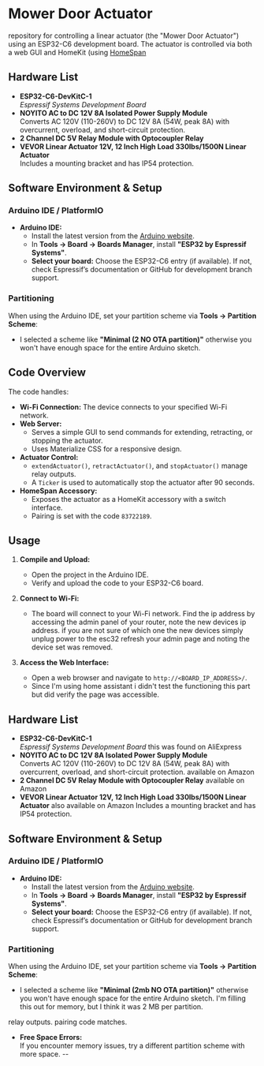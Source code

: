 # Mower Door Actuator

 repository for controlling a linear actuator (the "Mower Door Actuator") using an ESP32-C6 development board. The actuator is controlled via both a web GUI and HomeKit (using [HomeSpan](https://github.com/HomeSpan/HomeSpan)

## Hardware List

- **ESP32-C6-DevKitC-1**  
  *Espressif Systems Development Board*
- **NOYITO AC to DC 12V 8A Isolated Power Supply Module**  
  Converts AC 120V (110-260V) to DC 12V 8A (54W, peak 8A) with overcurrent, overload, and short-circuit protection.
- **2 Channel DC 5V Relay Module with Optocoupler Relay**
- **VEVOR Linear Actuator 12V, 12 Inch High Load 330lbs/1500N Linear Actuator**  
  Includes a mounting bracket and has IP54 protection.

## Software Environment & Setup

### Arduino IDE / PlatformIO

- **Arduino IDE:**  
  - Install the latest version from the [Arduino website](https://www.arduino.cc/en/software).
  - In **Tools → Board → Boards Manager**, install **"ESP32 by Espressif Systems"**.  
  - **Select your board:** Choose the ESP32-C6 entry (if available). If not, check Espressif’s documentation or GitHub for development branch support.
    
### Partitioning

When using the Arduino IDE, set your partition scheme via **Tools → Partition Scheme**:
- I selected a scheme like **"Minimal (2  NO OTA partition)"**  otherwise you won't have enough space for the entire Arduino sketch. 



## Code Overview

The code handles:
- **Wi-Fi Connection:** The device connects to your specified Wi-Fi network.
- **Web Server:**  
  - Serves a simple GUI to send commands for extending, retracting, or stopping the actuator.
  - Uses Materialize CSS for a responsive design.
- **Actuator Control:**  
  - `extendActuator()`, `retractActuator()`, and `stopActuator()` manage relay outputs.
  - A `Ticker` is used to automatically stop the actuator after 90 seconds.
- **HomeSpan Accessory:**  
  - Exposes the actuator as a HomeKit accessory with a switch interface.
  - Pairing is set with the code `83722189`.

## Usage

1. **Compile and Upload:**  
   - Open the project in the Arduino IDE.
   - Verify and upload the code to your ESP32-C6 board. 
   
2. **Connect to Wi-Fi:**  
   - The board will connect to your Wi-Fi network. Find the ip address by accessing the admin panel of your router, note the new devices ip address. if you are not sure of which one the new devices simply unplug power to the esc32 refresh your admin page and noting the device set was removed. 
   
3. **Access the Web Interface:**  
   - Open a web browser and navigate to `http://<BOARD_IP_ADDRESS>/`.
   - Since I'm using home assistant i didn't test the functioning this part but did verify the page was accessible.
   

## Hardware List

- **ESP32-C6-DevKitC-1**  
  *Espressif Systems Development Board* this was found on AliExpress
- **NOYITO AC to DC 12V 8A Isolated Power Supply Module**  
  Converts AC 120V (110-260V) to DC 12V 8A (54W, peak 8A) with overcurrent, overload, and short-circuit protection. available on Amazon
- **2 Channel DC 5V Relay Module with Optocoupler Relay** available on Amazon
- **VEVOR Linear Actuator 12V, 12 Inch High Load 330lbs/1500N Linear Actuator**  also available on Amazon
  Includes a mounting bracket and has IP54 protection.

## Software Environment & Setup

### Arduino IDE / PlatformIO

- **Arduino IDE:**  
  - Install the latest version from the [Arduino website](https://www.arduino.cc/en/software).
  - In **Tools → Board → Boards Manager**, install **"ESP32 by Espressif Systems"**.  
  - **Select your board:** Choose the ESP32-C6 entry (if available). If not, check Espressif’s documentation or GitHub for development branch support.
    
### Partitioning

When using the Arduino IDE, set your partition scheme via **Tools → Partition Scheme**:
- I selected a scheme like **"Minimal (2mb NO OTA partition)"**  otherwise you won't have enough space for the entire Arduino sketch.  I'm filling this out for memory, but I think it was  2 MB per partition.

 relay outputs.
 pairing code matches.
  
- **Free Space Errors:**  
  If you encounter memory issues, try a different partition scheme with more space.
--
